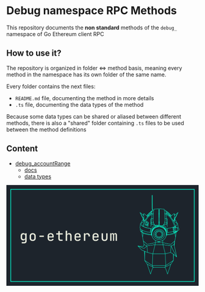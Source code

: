 # Debug namespace RPC Methods
This repository documents the **non standard** methods of the `debug_` namespace of Go Ethereum client RPC

## How to use it?
The repository is organized in folder <=> method basis, meaning every
method in the namespace has its own folder of the same name.

Every folder contains the next files:
- `README.md` file, documenting the method in more details
- `.ts` file, documenting the data types of the method

Because some data types can be shared or aliased between different methods,
there is also a "shared" folder containing `.ts` files to be used between the method definitions

## Content
- [debug_accountRange](./debug_accountRange)
  - [docs](./debug_accountRange/README.md)
  - [data types](./debug_accountRange/debug_accountRange.ts)

![ns_debug_docs_banner](./assets/banner.png)